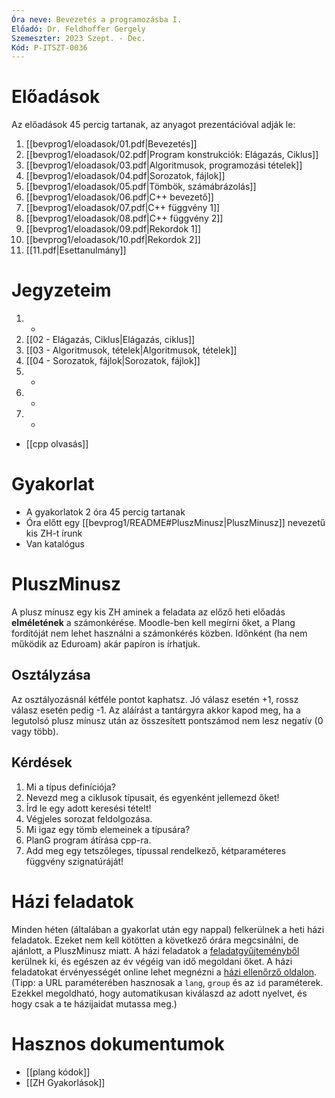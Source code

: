 ```yaml
---
Óra neve: Bevezetés a programozásba I.
Előadó: Dr. Feldhoffer Gergely
Szemeszter: 2023 Szept. - Dec.
Kód: P-ITSZT-0036
---
```

# Előadások
Az előadások 45 percig tartanak, az anyagot prezentációval adják le:
1. [[bevprog1/eloadasok/01.pdf|Bevezetés]]
2. [[bevprog1/eloadasok/02.pdf|Program konstrukciók: Elágazás, Ciklus]]
3. [[bevprog1/eloadasok/03.pdf|Algoritmusok, programozási tételek]]
4. [[bevprog1/eloadasok/04.pdf|Sorozatok, fájlok]]
5. [[bevprog1/eloadasok/05.pdf|Tömbök, számábrázolás]]
6. [[bevprog1/eloadasok/06.pdf|C++ bevezető]]
7. [[bevprog1/eloadasok/07.pdf|C++ függvény 1]]
8. [[bevprog1/eloadasok/08.pdf|C++ függvény 2]]
9. [[bevprog1/eloadasok/09.pdf|Rekordok 1]]
10. [[bevprog1/eloadasok/10.pdf|Rekordok 2]]
11. [[11.pdf|Esettanulmány]]
# Jegyzeteim
1. -
2. [[02 - Elágazás, Ciklus|Elágazás, ciklus]]
3. [[03 - Algoritmusok, tételek|Algoritmusok, tételek]]
4. [[04 - Sorozatok, fájlok|Sorozatok, fájlok]]
5. -
6. -
7. -
- [[cpp olvasás]]
# Gyakorlat
- A gyakorlatok 2 óra 45 percig tartanak
- Óra előtt egy [[bevprog1/README#PluszMinusz|PluszMinusz]] nevezetű kis ZH-t írunk
- Van katalógus
# PluszMinusz
A plusz mínusz egy kis ZH aminek a feladata az előző heti előadás __elméletének__ a számonkérése. Moodle-ben kell megírni őket, a Plang fordítóját nem lehet használni a számonkérés közben. Időnként (ha nem működik az Eduroam) akár papíron is írhatjuk.
## Osztályzása
Az osztályozásnál kétféle pontot kaphatsz. Jó válasz esetén +1, rossz válasz esetén pedig -1. Az aláírást a tantárgyra akkor kapod meg, ha a legutolsó plusz mínusz után az összesített pontszámod nem lesz negatív (0 vagy több).
## Kérdések
1. Mi a típus definíciója?
2. Nevezd meg a ciklusok típusait, és egyenként jellemezd őket!
3. Írd le egy adott keresési tételt!
4. Végjeles sorozat feldolgozása.
5. Mi igaz egy tömb elemeinek a típusára?
6. PlanG program átírása cpp-ra.
7. Add meg egy tetszőleges, típussal rendelkező, kétparaméteres függvény szignatúráját!
# Házi feladatok
Minden héten (általában a gyakorlat után egy nappal) felkerülnek a heti házi feladatok. Ezeket nem kell kötötten a következő órára megcsinálni, de ajánlott, a PluszMinusz miatt. A házi feladatok a [feladatgyűjteményből](https://users.itk.ppke.hu/~flugi/bevprog_1415/feladatok.html) kerülnek ki, és egészen az év végéig van idő megoldani őket.
A házi feladatokat érvényességét online lehet megnézni a [házi ellenőrző oldalon](https://users.itk.ppke.hu/~nemse/bevprog/). 
(Tipp: a URL paraméterében hasznosak a `lang`, `group` és az `id` paraméterek. Ezekkel megoldható, hogy automatikusan kiválaszd az adott nyelvet, és hogy csak a te házijaidat mutassa meg.)
# Hasznos dokumentumok
- [[plang kódok]]
- [[ZH Gyakorlások]]
